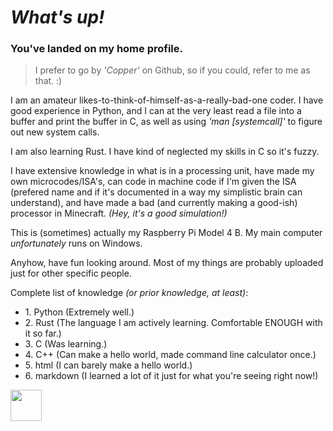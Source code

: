 # ***What's up!***

### You've landed on my home profile.

>I prefer to go by *'Copper'* on Github, so if you could, refer to me as that. :)

I am an amateur likes-to-think-of-himself-as-a-really-bad-one coder. I have good experience in Python,
and I can at the very least read a file into a buffer and print the buffer in C, as well as using *'man [systemcall]'* to figure out new system calls.

I am also learning Rust. I have kind of neglected my skills in C so it's fuzzy.

I have extensive knowledge in what is in a processing unit, have made my own microcodes/ISA's, can code in machine code if I'm given the ISA (prefered name and if
it's documented in a way my simplistic brain can understand), and have made a bad (and currently making a good-ish) processor in Minecraft. *(Hey, it's a good simulation!)*

This is (sometimes) actually my Raspberry Pi Model 4 B. My main computer *unfortunately* runs on Windows.

Anyhow, have fun looking around. Most of my things are probably uploaded just for other specific people.

Complete list of knowledge *(or prior knowledge, at least)*:
- 1\. Python (Extremely well.)
- 2\. Rust (The language I am actively learning. Comfortable ENOUGH with it so far.)
- 3\. C (Was learning.)
- 4\. C++ (Can make a hello world, made command line calculator once.)
- 5\. html (I can barely make a hello world.)
- 6\. markdown (I learned a lot of it just for what you're seeing right now!)

<picture >
  <source
    height=50 
    srcset="https://github-readme-stats.vercel.app/api/top-langs/?username=FateUnix29&layout=donut-vertical&theme=github_dark_dimmed"
    media="(prefers-color-scheme: dark)"
  />
  <source
    height=50 
    srcset="https://github-readme-stats.vercel.app/api/top-langs/?username=FateUnix29&layout=donut-vertical"
    media="(prefers-color-scheme: light), (prefers-color-scheme: no-preference)"
  />
  <img height=50 src="https://github-readme-stats.vercel.app/api/top-langs/?username=FateUnix29&layout=donut-vertical&theme=github_dark_dimmed" />
</picture>

<!--
Hey, what are you doing here? Haha, sneaky...
Well, there's not much else to find here. See you around.
-->
